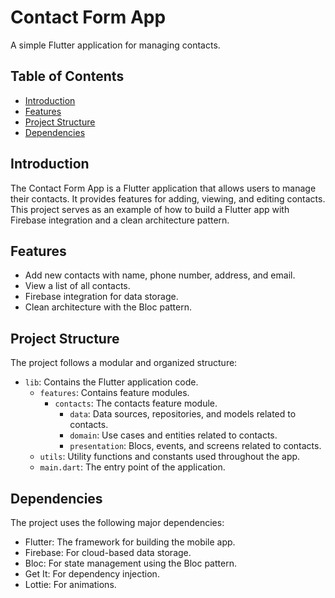 # Contact Form App

A simple Flutter application for managing contacts.

## Table of Contents

- [Introduction](#introduction)
- [Features](#features)
- [Project Structure](#project-structure)
- [Dependencies](#dependencies)


## Introduction

The Contact Form App is a Flutter application that allows users to manage their contacts. It provides features for adding, viewing, and editing contacts. This project serves as an example of how to build a Flutter app with Firebase integration and a clean architecture pattern.

## Features

- Add new contacts with name, phone number, address, and email.
- View a list of all contacts.
- Firebase integration for data storage.
- Clean architecture with the Bloc pattern.

## Project Structure

The project follows a modular and organized structure:

- `lib`: Contains the Flutter application code.
  - `features`: Contains feature modules.
    - `contacts`: The contacts feature module.
      - `data`: Data sources, repositories, and models related to contacts.
      - `domain`: Use cases and entities related to contacts.
      - `presentation`: Blocs, events, and screens related to contacts.
  - `utils`: Utility functions and constants used throughout the app.
  - `main.dart`: The entry point of the application.

## Dependencies

The project uses the following major dependencies:

- Flutter: The framework for building the mobile app.
- Firebase: For cloud-based data storage.
- Bloc: For state management using the Bloc pattern.
- Get It: For dependency injection.
- Lottie: For animations.



